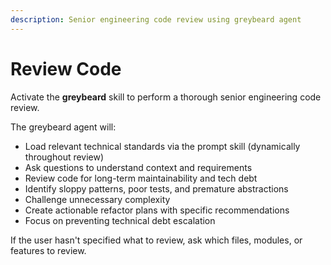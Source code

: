 ```yaml
---
description: Senior engineering code review using greybeard agent
---
```


# Review Code

Activate the **greybeard** skill to perform a thorough senior engineering code review.

The greybeard agent will:
- Load relevant technical standards via the prompt skill (dynamically throughout review)
- Ask questions to understand context and requirements
- Review code for long-term maintainability and tech debt
- Identify sloppy patterns, poor tests, and premature abstractions
- Challenge unnecessary complexity
- Create actionable refactor plans with specific recommendations
- Focus on preventing technical debt escalation

If the user hasn't specified what to review, ask which files, modules, or features to review.
